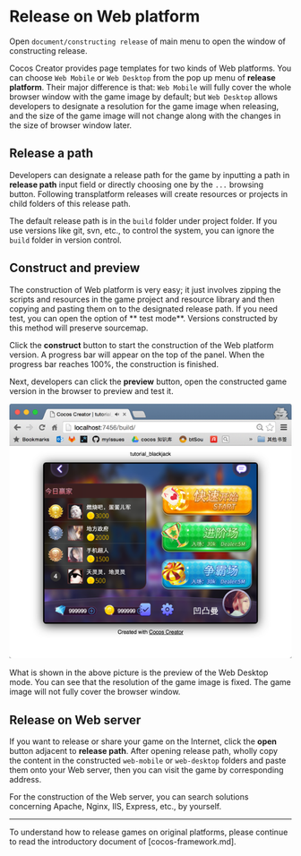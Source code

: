 # Release on Web platform

Open `document/constructing release` of main menu to open the window of constructing release.

Cocos Creator provides page templates for two kinds of Web platforms. You can choose `Web Mobile` or `Web Desktop` from the pop up menu of **release platform**. Their major difference is that: `Web Mobile` will fully cover the whole browser window with the game image by default; but `Web Desktop` allows developers to designate a resolution for the game image when releasing, and the size of the game image will not change along with the changes in the size of browser window later.

## Release a path

Developers can designate a release path for the game by inputting a path in **release path** input field or directly choosing one by the `...` browsing button. Following transplatform releases will create resources or projects in child folders of this release path.

The default release path is in the `build` folder under project folder. If you use versions like git, svn, etc., to control the system, you can ignore the `build` folder in version control. 


## Construct and preview

The construction of Web platform is very easy; it just involves zipping the scripts and resources in the game project and resource library and then copying and pasting them on to the designated release path. If you need test, you can open the option of ** test mode**. Versions constructed by this method will preserve sourcemap.

Click the **construct** button to start the construction of the Web platform version. A progress bar will appear on the top of the panel. When the progress bar reaches 100%, the construction is finished.

Next, developers can click the **preview** button, open the constructed game version in the browser to preview and test it.

![web desktop](publish-web/web_desktop.png)

What is shown in the above picture is the preview of the Web Desktop mode. You can see that the resolution of the game image is fixed. The game image will not fully cover the browser window.

## Release on Web server

If you want to release or share your game on the Internet, click the **open** button adjacent to **release path**. After opening release path, wholly copy the content in the constructed `web-mobile` or `web-desktop` folders and paste them onto your Web server, then you can visit the game by corresponding address.

For the construction of the Web server, you can search solutions concerning Apache, Nginx, IIS, Express, etc., by yourself.

---

To understand how to release games on original platforms, please continue to read the introductory document of [cocos-framework.md].